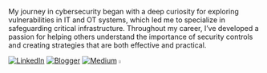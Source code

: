 My journey in cybersecurity began with a deep curiosity for exploring vulnerabilities in IT and OT systems, which led me to specialize in safeguarding critical infrastructure. Throughout my career, I’ve developed a passion for helping others understand the importance of security controls and creating strategies that are both effective and practical.

[![LinkedIn](https://img.shields.io/badge/Linkedin-%230077B5.svg?logo=linkedin&logoColor=white)](https://www.linkedin.com/in/garykongcybersecurity) [![Blogger](https://img.shields.io/badge/Blogger-%23FF5722.svg?logo=blogger&logoColor=white)](https://www.axcelsec.com) [![Medium](https://img.shields.io/badge/Medium-%23000000.svg?logo=medium&logoColor=white)](https://garykongcybersecurity.medium.com/)  <img src="https://github.githubassets.com/images/mona-whisper.gif" width=4% height=4%>
